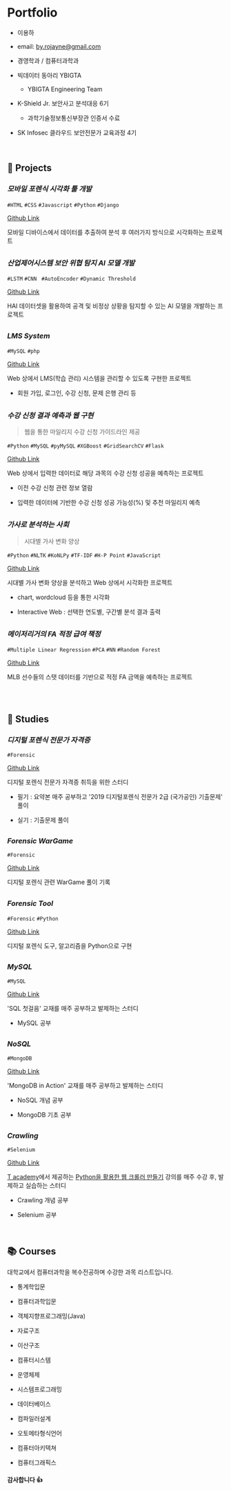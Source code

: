 # Portfolio

- 이용하

- email: by.rojayne@gmail.com

- 경영학과 / 컴퓨터과학과

- 빅데이터 동아리 YBIGTA
  - YBIGTA Engineering Team
- K-Shield Jr. 보안사고 분석대응 6기
  - 과학기술정보통신부장관 인증서 수료 
- SK Infosec 클라우드 보안전문가 교육과정 4기

<br>

## 📜 Projects

### *모바일 포렌식 시각화 툴 개발*

`#HTML` `#CSS` `#Javascript` `#Python` `#Django`

[Github Link](https://github.com/Lee-YongHa/mobileforensictool)

모바일 디바이스에서 데이터를 추출하여 분석 후 여러가지 방식으로 시각화하는 프로젝트

##  

### *산업제어시스템 보안 위협 탐지 AI 모델 개발*

`#LSTM` `#CNN ` `#AutoEncoder` `#Dynamic Threshold`

[Github Link](https://github.com/Lee-YongHa/HAISecurity-Detection)

HAI 데이터셋을 활용하여 공격 및 비정상 상황을 탐지할 수 있는 AI 모델을 개발하는 프로젝트

##

### *LMS System*

`#MySQL` `#php`

[Github Link](https://github.com/Lee-YongHa/LMS-System)

Web 상에서 LMS(학습 관리) 시스템을 관리할 수 있도록 구현한 프로젝트

- 회원 가입, 로그인, 수강 신청, 문제 은행 관리 등

##  

### *수강 신청 결과 예측과 웹 구현*

> 웹을 통한 마일리지 수강 신청 가이드라인 제공

`#Python` `#MySQL` `#pyMySQL` `#XGBoost` `#GridSearchCV` `#Flask`

[Github Link](https://github.com/Lee-YongHa/CourseRegistration-Prediction)

Web 상에서 입력한 데이터로 해당 과목의 수강 신청 성공을 예측하는 프로젝트

- 이전 수강 신청 관련 정보 열람

- 입력한 데이터에 기반한 수강 신청 성공 가능성(%) 및 추천 마일리지 예측

##  

### *가사로 분석하는 사회*

> 시대별 가사 변화 양상

`#Python` `#NLTK` `#KoNLPy` `#TF-IDF` `#H-P Point` `#JavaScript`

[Github Link](https://github.com/Lee-YongHa/Lyrics-Analysis)

시대별 가사 변화 양상을 분석하고 Web 상에서 시각화한 프로젝트

- chart, wordcloud 등을 통한 시각화

- Interactive Web : 선택한 연도별, 구간별 분석 결과 출력

##  

### *메이저리거의 FA 적정 급여 책정*

`#Multiple Linear Regression` `#PCA` `#NN` `#Random Forest`

[Github Link](https://github.com/Lee-YongHa/MLB-Prediction)

MLB 선수들의 스탯 데이터를 기반으로 적정 FA 금액을 예측하는 프로젝트

## 

<br>

## 📝 Studies

### *디지털 포렌식 전문가 자격증*

`#Forensic`

[Github Link](https://github.com/Lee-YongHa/Forensic-Study)

디지털 포렌식 전문가 자격증 취득을 위한 스터디

- 필기 : 요약본 매주 공부하고 '2019 디지털포렌식 전문가 2급 (국가공인) 기출문제' 풀이

- 실기 : 기출문제 풀이

##  

### *Forensic WarGame*

`#Forensic`

[Github Link](https://github.com/Lee-YongHa/Forensic-WarGame)

디지털 포렌식 관련 WarGame 풀이 기록

##  

### *Forensic Tool*

`#Forensic` `#Python`

[Github Link](https://github.com/Lee-YongHa/Forensic-Tool)

디지털 포렌식 도구, 알고리즘을 Python으로 구현

##  

### *MySQL*

`#MySQL`

[Github Link](https://github.com/Lee-YongHa/MySQL-Study)

'SQL 첫걸음' 교재를 매주 공부하고 발제하는 스터디

- MySQL 공부

##  

### *NoSQL*

`#MongoDB`

[Github Link](https://github.com/Lee-YongHa/NoSQL-Study)

'MongoDB in Action' 교재를 매주 공부하고 발제하는 스터디

- NoSQL 개념 공부

- MongoDB 기초 공부

##  

### *Crawling*

`#Selenium`

[Github Link](https://github.com/Lee-YongHa/Crawling-Study)

[T academy](https://tacademy.skplanet.com/frontMain.action)에서 제공하는 [Python을 활용한 웹 크롤러 만들기](https://tacademy.skplanet.com/live/player/onlineLectureDetail.action?seq=133) 강의를 매주 수강 후, 발제하고 실습하는 스터디

- Crawling 개념 공부

- Selenium 공부

<br>

 ## 📚 Courses

대학교에서 컴퓨터과학을 복수전공하며 수강한 과목 리스트입니다.

- 통계학입문

- 컴퓨터과학입문

- 객체지향프로그래밍(Java)

- 자료구조

- 이산구조

- 컴퓨터시스템

- 운영체제

- 시스템프로그래밍

- 데이터베이스

- 컴파일러설계

- 오토메타형식언어

- 컴퓨터아키텍쳐

- 컴퓨터그래픽스

  

#### 감사합니다 👍

 
